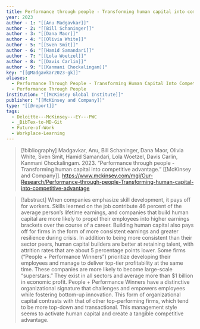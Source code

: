 ```yaml
---
title: Performance through people - Transforming human capital into competitive advantage
year: 2023
author - 1: "[[Anu Madgavkar]]"
author - 2: "[[Bill Schaninger]]"
author - 3: "[[Dana Maor]]"
author - 4: "[[Olivia White]]"
author - 5: "[[Sven Smit]]"
author - 6: "[[Hamid Samandari]]"
author - 7: "[[Lola Woetzel]]"
author - 8: "[[Davis Carlin]]"
author - 9: "[[Kanmani Chockalingam]]"
key: "[[@Madgavkar2023-gk]]"
aliases:
  - Performance Through People - Transforming Human Capital Into Competitive Advantage
  - Performance Through People
institution: "[[McKinsey Global Institute]]"
publisher: "[[McKinsey and Company]]"
type: "[[@report]]"
tags:
  - Deloitte---McKinsey---EY---PWC
  - _BibTex-to-MD-Git
  - Future-of-Work
  - Workplace-Learning
---
```


> [!bibliography]
> Madgavkar, Anu, Bill Schaninger, Dana Maor, Olivia White, Sven Smit, Hamid Samandari, Lola Woetzel, Davis Carlin, Kanmani Chockalingam. 2023. “Performance through people - Transforming human capital into competitive advantage.” [[McKinsey and Company]]. https://www.mckinsey.com/mgi/Our-Research/Performance-through-people-Transforming-human-capital-into-competitive-advantage

> [!abstract]
> When companies emphasize skill development, it pays off for workers. Skills learned on the job contribute 46 percent of the average person’s lifetime earnings, and companies that build human capital are more likely to propel their employees into higher earnings brackets over the course of a career. Building human capital also pays off for firms in the form of more consistent earnings and greater resilience during crisis. In addition to being more consistent than their sector peers, human capital builders are better at retaining talent, with attrition rates that are about 5 percentage points lower. Some firms (“People + Performance Winners”) prioritize developing their employees and manage to deliver top-tier profitability at the same time. These companies are more likely to become large-scale “superstars.” They exist in all sectors and average more than \$1 billion in economic profit. People + Performance Winners have a distinctive organizational signature that challenges and empowers employees while fostering bottom-up innovation. This form of organizational capital contrasts with that of other top-performing firms, which tend to be more top-down and transactional. This management style seems to activate human capital and create a tangible competitive advantage.